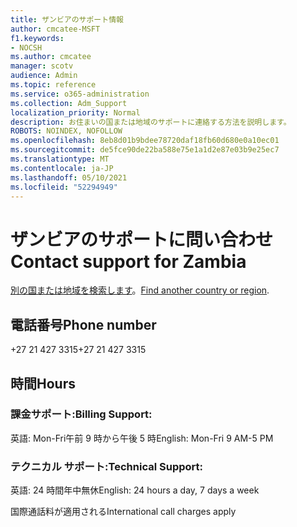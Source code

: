 ```yaml
---
title: ザンビアのサポート情報
author: cmcatee-MSFT
f1.keywords:
- NOCSH
ms.author: cmcatee
manager: scotv
audience: Admin
ms.topic: reference
ms.service: o365-administration
ms.collection: Adm_Support
localization_priority: Normal
description: お住まいの国または地域のサポートに連絡する方法を説明します。
ROBOTS: NOINDEX, NOFOLLOW
ms.openlocfilehash: 8eb8d01b9bdee78720daf18fb60d680e0a10ec01
ms.sourcegitcommit: de5fce90de22ba588e75e1a1d2e87e03b9e25ec7
ms.translationtype: MT
ms.contentlocale: ja-JP
ms.lasthandoff: 05/10/2021
ms.locfileid: "52294949"
---
```

# <a name="contact-support-for-zambia"></a><span data-ttu-id="dded1-103">ザンビアのサポートに問い合わせ</span><span class="sxs-lookup"><span data-stu-id="dded1-103">Contact support for Zambia</span></span>

<span data-ttu-id="dded1-104">[別の国または地域を検索します](../../business-video/get-help-support.md)。</span><span class="sxs-lookup"><span data-stu-id="dded1-104">[Find another country or region](../../business-video/get-help-support.md).</span></span>

## <a name="phone-number"></a><span data-ttu-id="dded1-105">電話番号</span><span class="sxs-lookup"><span data-stu-id="dded1-105">Phone number</span></span>
<span data-ttu-id="dded1-106">+27 21 427 3315</span><span class="sxs-lookup"><span data-stu-id="dded1-106">+27 21 427 3315</span></span>

## <a name="hours"></a><span data-ttu-id="dded1-107">時間</span><span class="sxs-lookup"><span data-stu-id="dded1-107">Hours</span></span>
### <a name="billing-support"></a><span data-ttu-id="dded1-108">課金サポート:</span><span class="sxs-lookup"><span data-stu-id="dded1-108">Billing Support:</span></span>

<span data-ttu-id="dded1-109">英語: Mon-Fri午前 9 時から午後 5 時</span><span class="sxs-lookup"><span data-stu-id="dded1-109">English: Mon-Fri 9 AM-5 PM</span></span>

### <a name="technical-support"></a><span data-ttu-id="dded1-110">テクニカル サポート:</span><span class="sxs-lookup"><span data-stu-id="dded1-110">Technical Support:</span></span>

<span data-ttu-id="dded1-111">英語: 24 時間年中無休</span><span class="sxs-lookup"><span data-stu-id="dded1-111">English: 24 hours a day, 7 days a week</span></span>

<span data-ttu-id="dded1-112">国際通話料が適用される</span><span class="sxs-lookup"><span data-stu-id="dded1-112">International call charges apply</span></span>
